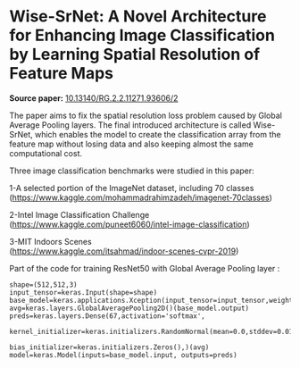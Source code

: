 # Wise-SrNet: A Novel Architecture for Enhancing Image Classification by Learning Spatial Resolution of Feature Maps

**Source paper:** [10.13140/RG.2.2.11271.93606/2](https://doi.org/10.13140/RG.2.2.11271.93606/2)

The paper aims to fix the spatial resolution loss problem caused by Global Average Pooling layers. The final introduced architecture is called Wise-SrNet, which enables the model to create the classification array from the feature map without losing data and also keeping almost the same computational cost.

Three image classification benchmarks were studied in this paper:

1-A selected portion of the ImageNet dataset, including 70 classes </br> (https://www.kaggle.com/mohammadrahimzadeh/imagenet-70classes)

2-Intel Image Classification Challenge  </br> (https://www.kaggle.com/puneet6060/intel-image-classification) </br> 

3-MIT Indoors Scenes  </br> (https://www.kaggle.com/itsahmad/indoor-scenes-cvpr-2019) </br> 

Part of the code for training ResNet50 with Global Average Pooling layer :

```
shape=(512,512,3)
input_tensor=keras.Input(shape=shape)
base_model=keras.applications.Xception(input_tensor=input_tensor,weights='imagenet',include_top=False)
avg=keras.layers.GlobalAveragePooling2D()(base_model.output)
preds=keras.layers.Dense(67,activation='softmax',
                          kernel_initializer=keras.initializers.RandomNormal(mean=0.0,stddev=0.01),
                          bias_initializer=keras.initializers.Zeros(),)(avg)
model=keras.Model(inputs=base_model.input, outputs=preds) 
```




